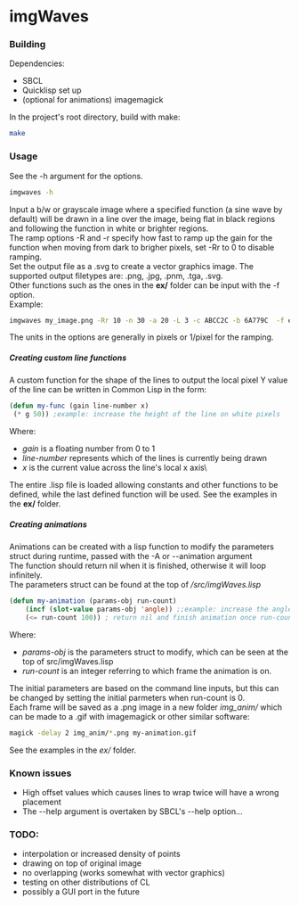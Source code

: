 # imgWaves

### Building
Dependencies:
- SBCL
- Quicklisp set up
- (optional for animations) imagemagick

In the project's root directory, build with make:
```bash
make
```
### Usage
See the -h argument for the options.
```bash
imgwaves -h
```

Input a b/w or grayscale image where a specified function (a sine wave by default) will be drawn in a line over the image, being flat in black regions and following the function in white or brighter regions.\
The ramp options -R and -r specify how fast to ramp up the gain for the function when moving from dark to brigher pixels, set -Rr to 0 to disable ramping.\
Set the output file as a .svg to create a vector graphics image. The supported output filetypes are: .png, .jpg, .pnm, .tga, .svg.\
Other functions such as the ones in the **ex/** folder can be input with the -f option.\
Example:
```bash
imgwaves my_image.png -Rr 10 -n 30 -a 20 -L 3 -c ABCC2C -b 6A779C  -f ex/triangle_wave.lisp
```
The units in the options are generally in pixels or 1/pixel for the ramping.

##### Creating custom line functions
A custom function for the shape of the lines to output the local pixel Y value of the line can be written in Common Lisp in the form:
```lisp
(defun my-func (gain line-number x)
 (* g 50)) ;example: increase the height of the line on white pixels
```
Where:
- *gain* is a floating number from 0 to 1
- *line-number* represents which of the lines is currently being drawn
- *x* is the current value across the line's local x axis\

The entire .lisp file is loaded allowing constants and other functions to be defined, while the last defined function will be used.
See the examples in the **ex/** folder.

##### Creating animations
Animations can be created with a lisp function to modify the parameters struct during runtime, passed with the -A or --animation argument \
The function should return nil when it is finished, otherwise it will loop infinitely. \
The parameters struct can be found at the top of */src/imgWaves.lisp*
```lisp
(defun my-animation (params-obj run-count)
    (incf (slot-value params-obj 'angle)) ;;example: increase the angle by 1 degree each frame
    (<= run-count 100)) ; return nil and finish animation once run-count is over 100 frames
```
Where:
 - *params-obj* is the parameters struct to modify, which can be seen at the top of src/imgWaves.lisp
 - *run-count* is an integer referring to which frame the animation is on.

The initial parameters are based on the command line inputs, but this can be changed by setting the initial parmeters when run-count is 0. \
Each frame will be saved as a .png image in a new folder *img_anim/* which can be made to a .gif with imagemagick or other similar software:
```bash
magick -delay 2 img_anim/*.png my-animation.gif
```
See the examples in the *ex/* folder.

### Known issues
 - High offset values which causes lines to wrap twice will have a wrong placement
 - The --help argument is overtaken by SBCL's --help option...

### TODO:
 - interpolation or increased density of points
 - drawing on top of original image
 - no overlapping (works somewhat with vector graphics)
 - testing on other distributions of CL
 - possibly a GUI port in the future
